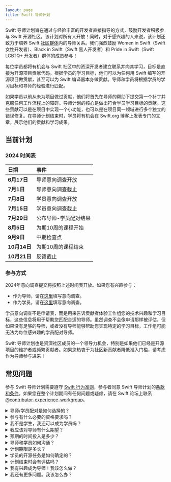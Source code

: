 ```yaml
---
layout: page
title: Swift 导师计划
---
```


Swift 导师计划旨在通过与经验丰富的开发者直接指导的方式，鼓励开发者积极参与 Swift 开源社区。该计划对所有人开放！同时，对于感兴趣的人来说，该计划还致力于培养 Swift [社区群体](/diversity/#community-groups)内的导师关系。我们强烈鼓励 Women in Swift（Swift 女性开发者）、Black in Swift（Swift 黑人开发者）和 Pride in Swift（Swift LGBTQ+ 开发者）群体的成员参与！

每位学员都将有机会与 Swift 社区中的资深开发者建立联系并向其学习，目标是直接为开源项目贡献代码。根据学员的学习目标，他们可以为任何用 Swift 编写的开源项目做贡献，甚至可以为 Swift 编译器本身做贡献。导师和学员将根据学员的学习目标和导师的经验进行匹配。

如果学员以前从未为项目做过贡献，他们将首先在导师的帮助下提交第一个补丁并克服任何工作流程上的障碍。导师计划的核心是做出符合学员学习目标的贡献。这些贡献可以是在项目中实现一个小功能，也可以是在项目同一领域进行多个独立的错误修复。在导师计划结束时，学员将有机会在 Swift.org 博客上发表专门的文章，展示他们的贡献和学习成果。

## 当前计划

### 2024 时间表

| 日期              | 事件                          |
|:-----------------|:------------------------------|
| **6月17日**      | 导师意向调查开放               |
| **7月1日**       | 导师意向调查截止               |
| **7月8日**       | 学员意向调查开放               |
| **7月15日**      | 学员意向调查截止               |
| **7月29日**      | 公布导师-学员配对结果          |
| **8月5日**       | 为期10周的课程开始             |
| **9月9日**       | 中期检查点                    |
| **10月14日**     | 为期10周的课程结束             |
| **10月21日**     | 反馈截止                      |

### 参与方式

2024年意向调查提交将按照上述时间表开放。如果您有兴趣参与：

* 作为导师，请在[这里](https://essentials.applesurveys.com/jfe/form/SV_3CSIxEKQmL1MVhQ)填写意向调查。
* 作为学员，请在[这里](https://essentials.applesurveys.com/jfe/form/SV_1ZzrYvo7xQP4i3k)填写意向调查。

学员意向调查不是申请表，而是用来告诉贡献者体验工作组您的技术兴趣和学习目标，这些信息将用于帮助您匹配合适的导师。虽然调查不会像申请那样被评估，但如果没有足够的导师，或者没有导师能够帮助您实现特定的学习目标，工作组可能无法为每位感兴趣的学员配对导师。

Swift 导师计划也是资深社区成员的一个领导力机会，特别是如果他们已经是开源项目的维护者或频繁贡献者。如果您热衷于为社区新贡献者降低准入门槛，请考虑作为导师参与进来！

## 常见问题

参与 Swift 导师计划需要遵守 [Swift 行为准则](/code-of-conduct)，参与者同意 Swift 导师计划的[条款和条件](/mentorship-tos/)。如果您在整个计划期间有任何问题或疑虑，请在 Swift 论坛上联系 [@contributor-experience-workgroup](https://forums.swift.org/new-message?groupname=contributor-experience-workgroup)。

<details class="download">
  <summary>导师/学员配对是如何选择的？</summary>

导师和学员都将填写意向调查。这个调查不是申请表，而是用来告诉贡献者体验工作组参与者的兴趣、经验、学习目标等信息，这些信息将用于帮助工作组匹配导师-学员对。意向调查有一系列平行的问题，以帮助评估导师是否有合适的经验来帮助学员实现其学习目标。例如，学员问卷询问学员有兴趣学习哪些具体技能/主题，而导师问卷询问导师在哪些具体技能/主题方面有经验并可以帮助学员学习。如果没有足够的导师，或者没有合适的导师来帮助潜在学员实现其学习目标，该学员将不会被匹配到导师。
</details>

<details class="download">
  <summary>参与有什么必要的资格要求吗？</summary>

对学员没有必要的资格要求——导师计划向所有18岁及以上愿意学习 Swift 的人开放！由于该计划旨在鼓励和帮助多元化开发者克服障碍并积极参与 Swift 社区，贡献者体验工作组强烈鼓励 Women in Swift 和 Black in Swift 的成员参与。
导师必须是 Swift 社区的成员（例如，iOS 开发者、Swift 编译器贡献者等）。有过导师经验是加分项，但不是必需的。
</details>

<details class="download">
  <summary>我不是学生，我还可以成为学员吗？</summary>

可以！这个导师计划不仅限于学生。
</details>

<details class="download">
  <summary>我应该对导师有什么期望？</summary>

您可以期望导师在您为开源项目做贡献时为您提供指导，对您的工作提供建设性的反馈，分享他们的经验，并帮助您融入 Swift 社区！您不应该期望导师确保您的贡献被接受或为您分配工作。您也不应该期望导师直接教授您。把导师想象成助教而不是老师——他们可能会建议一些帮助您学习的资源，回答问题，讨论您所学到的内容，但他们不会对技术概念进行讲课。
</details>

<details class="download">
  <summary>预期的时间投入是多少？</summary>

导师预期每周至少分配半小时与学员会面。导师和学员可以决定如何在整个计划期间分配这些时间。学员预期每周至少额外花费半小时用于他们的贡献工作。
</details>

<details class="download">
  <summary>导师和学员如何沟通？</summary>

大多数沟通预计将在 Swift 论坛上异步进行。导师和学员也可以决定通过视频聊天或类似方式进行"面对面"会议。
</details>

<details class="download">
  <summary>计划期限是多长？</summary>

10周。
</details>

<details class="download">
  <summary>学员的开源任务是如何确定的？</summary>

如果学员没有任何想法，项目维护者和导师可能会确定适合项目新手的入门任务。例如，一个<a href="/contributing/#good-first-issues">适合新手的议题</a>。在初始贡献之后，导师或学员可能会建议一些在预期时间投入内可实现的小"项目"。此外，每个开源项目都有无穷无尽的问题需要修复！参与者可以依靠开源项目的问题跟踪系统来确定这些任务。
</details>

<details class="download">
  <summary>计划结束时会有评估吗？</summary>

导师计划结束时没有正式的评估。但是，所有参与者都将有一个可选的结束调查。此外，Swift.org 博客上会发表文章，突出展示学员的贡献和他们的学习成果。
</details>

<details class="download">
  <summary>我有兴趣成为导师！我该怎么做？</summary>

如果您有兴趣作为导师参与，请填写<a href="https://essentials.applesurveys.com/jfe/form/SV_3CSIxEKQmL1MVhQ">导师意向调查</a>。
</details>

<details class="download">
  <summary>我还有更多问题。我该怎么办？</summary>

如果您有任何其他问题，请在 Swift 论坛上联系 <a href="https://forums.swift.org/new-message?groupname=contributor-experience-workgroup">@contributor-experience-workgroup</a>！
</details>
